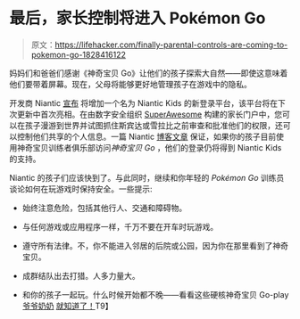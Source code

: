 # 最后，家长控制将进入 Pokémon Go

> 原文：<https://lifehacker.com/finally-parental-controls-are-coming-to-pokemon-go-1828416122>

妈妈们和爸爸们感谢《神奇宝贝 Go》让他们的孩子探索大自然——即使这意味着他们要带着屏幕。现在，父母将能够更好地管理孩子在游戏中的隐私。



开发商 Niantic [宣布](https://pokemongolive.com/en/post/niantickids/) 将增加一个名为 Niantic Kids 的新登录平台，该平台将在下次更新中首次亮相。在由数字安全组织 [SuperAwesome](https://www.superawesome.tv/) 构建的家长门户中，您可以在孩子漫游到世界并试图抓住斯宾达或雪拉比之前审查和批准他们的权限，还可以控制他们共享的个人信息。一篇 Niantic [博客文章](https://pokemongolive.com/en/post/niantickids/) 保证，如果你的孩子目前使用神奇宝贝训练者俱乐部访问*神奇宝贝 Go* ，他们的登录仍将得到 Niantic Kids 的支持。

Niantic 的孩子们应该快到了。与此同时，继续和你年轻的 *Pokémon Go* 训练员谈论如何在玩游戏时保持安全。一些提示:

*   始终注意危险，包括其他行人、交通和障碍物。

*   与任何游戏或应用程序一样，千万不要在开车时玩游戏。
*   遵守所有法律。不，你不能进入邻居的后院或公园，因为你在那里看到了神奇宝贝。
*   成群结队出去打猎。人多力量大。
*   和你的孩子一起玩。什么时候开始都不晚——看看这些硬核神奇宝贝 Go-play[爷爷奶奶](https://www.reddit.com/r/gaming/comments/94l8rq/my_grandparents_hardcore_pokemon_go_players/) [就知道了！](https://www.reddit.com/r/gaming/comments/94l8rq/my_grandparents_hardcore_pokemon_go_players/)T9】